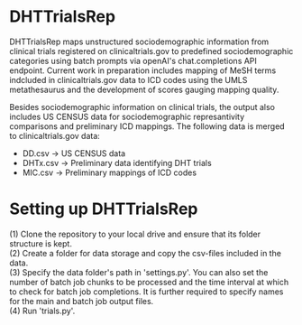 # DHTTrialsRep

DHTTrialsRep maps unstructured sociodemographic information from clinical trials registered on clinicaltrials.gov to predefined sociodemographic categories using batch prompts via openAI's chat.completions API endpoint. Current work in preparation includes mapping of MeSH terms indcluded in clinicaltrials.gov data to ICD codes using the UMLS metathesaurus and the development of scores gauging mapping quality.  

Besides sociodemographic information on clinical trials, the output also includes US CENSUS data for sociodemographic represantivity comparisons and preliminary ICD mappings. The following data is merged to clinicaltrials.gov data:  

- DD.csv -> US CENSUS data  
- DHTx.csv -> Preliminary data identifying DHT trials  
- MIC.csv -> Preliminary mappings of ICD codes  

# Setting up DHTTrialsRep
(1) Clone the repository to your local drive and ensure that its folder structure is kept.  
(2) Create a folder for data storage and copy the csv-files included in the data.  
(3) Specify the data folder's path in 'settings.py'. You can also set the number of batch job chunks to be processed and the time interval at which to check for batch job completions. It is further required to specify names for the main and batch job output files.  
(4) Run 'trials.py'. 
